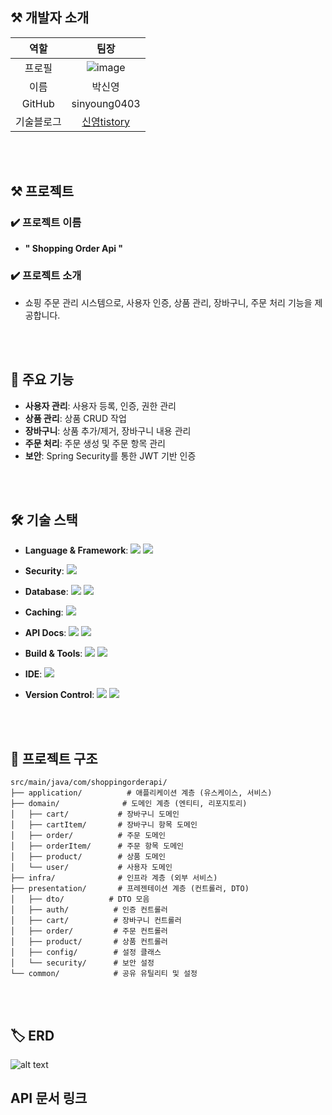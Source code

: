 ## ⚒ 개발자 소개

| 역할 | 팀장 |
|:-------------:|:-------------:|
|프로필|![image](https://avatars.githubusercontent.com/u/94594402?v=4&size=64)|
|이름|박신영|
|GitHub|sinyoung0403|
|기술블로그|[신영tistory](https://sintory-04.tistory.com/)|

<br>
<br>

## ⚒ 프로젝트

### ✔️ 프로젝트 이름

- **" Shopping Order Api "**

### ✔️ 프로젝트 소개

- 쇼핑 주문 관리 시스템으로, 사용자 인증, 상품 관리, 장바구니, 주문 처리 기능을 제공합니다.

<br>
<br>

## 🌟 주요 기능

- **사용자 관리**: 사용자 등록, 인증, 권한 관리
- **상품 관리**: 상품 CRUD 작업
- **장바구니**: 상품 추가/제거, 장바구니 내용 관리
- **주문 처리**: 주문 생성 및 주문 항목 관리
- **보안**: Spring Security를 통한 JWT 기반 인증

<br>
<br>

## 🛠️ 기술 스택

- **Language & Framework**: <img src="https://img.shields.io/badge/java17-007396?style=for-the-badge&logo=java&logoColor=white"> <img src="https://img.shields.io/badge/springboot 3.5.4-6DB33F?style=for-the-badge&logo=springboot&logoColor=white">

- **Security**: <img src="https://img.shields.io/badge/Spring Security-6DB33F?style=for-the-badge&logo=Spring Security&logoColor=white">

- **Database**: <img src="https://img.shields.io/badge/Spring Data  Jpa-2E7D32?style=for-the-badge&logo=Databricks&logoColor=white">  <img src="https://img.shields.io/badge/mysql-4479A1?style=for-the-badge&logo=mysql&logoColor=white">

- **Caching**: <img src="https://img.shields.io/badge/Redis-DC382D?style=for-the-badge&logo=Redis&logoColor=white">

- **API Docs**: <img src="https://img.shields.io/badge/Swagger-85EA2D?style=for-the-badge&logo=swagger&logoColor=black"> <img src="https://img.shields.io/badge/postman-FF6C37?style=for-the-badge&logo=postman&logoColor=white">

- **Build & Tools**: <img src="https://img.shields.io/badge/gradle-02303A?style=for-the-badge&logo=gradle&logoColor=white"> <img src="https://img.shields.io/badge/Lombok-E9573F?style=for-the-badge">

- **IDE**: <img src="https://img.shields.io/badge/intellijidea-000000?style=for-the-badge&logo=intellijidea&logoColor=white">

- **Version Control**: <img src="https://img.shields.io/badge/github-181717?style=for-the-badge&logo=github&logoColor=white"> <img src="https://img.shields.io/badge/git-F05032?style=for-the-badge&logo=git&logoColor=white">


<br>
<br>

## 📁 프로젝트 구조

``````
src/main/java/com/shoppingorderapi/
├── application/          # 애플리케이션 계층 (유스케이스, 서비스)
├── domain/              # 도메인 계층 (엔티티, 리포지토리)
│   ├── cart/           # 장바구니 도메인
│   ├── cartItem/       # 장바구니 항목 도메인
│   ├── order/          # 주문 도메인
│   ├── orderItem/      # 주문 항목 도메인
│   ├── product/        # 상품 도메인
│   └── user/           # 사용자 도메인
├── infra/              # 인프라 계층 (외부 서비스)
├── presentation/       # 프레젠테이션 계층 (컨트롤러, DTO)
│   ├── dto/          # DTO 모음
│   ├── auth/          # 인증 컨트롤러
│   ├── cart/          # 장바구니 컨트롤러
│   ├── order/         # 주문 컨트롤러
│   ├── product/       # 상품 컨트롤러
│   ├── config/        # 설정 클래스
│   └── security/      # 보안 설정
└── common/            # 공유 유틸리티 및 설정
``````

<br>
<br>


## 🏷️ ERD

![alt text](image.png)

## API 문서 링크
